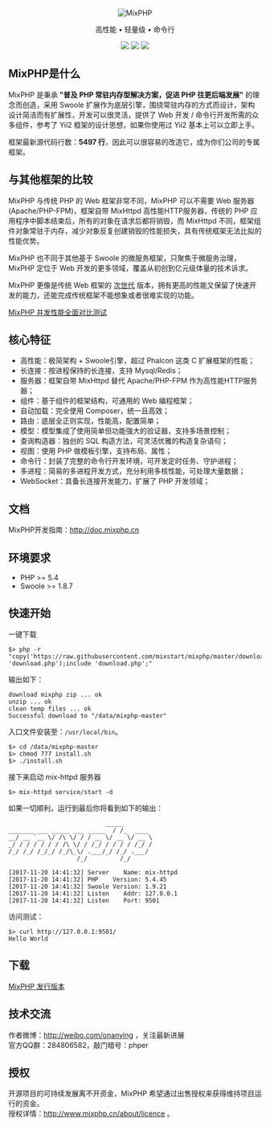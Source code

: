 <br>

<p align="center">
<img src="https://box.kancloud.cn/90f9b3c1d667aefa77b09ea1b7ffb054_120x120.png" alt="MixPHP">
</p>

<p align="center">高性能 • 轻量级 • 命令行</p>

<p align="center">
<img src="https://img.shields.io/badge/downloads-3.8k-green.svg">
<img src="https://img.shields.io/badge/platform-linux%20%7C%20win%20-lightgrey.svg">
<img src="https://img.shields.io/badge/size-172%20KB-green.svg">
</p>

## MixPHP是什么

MixPHP 是秉承 **"普及 PHP 常驻内存型解决方案，促进 PHP 往更后端发展"** 的理念而创造，采用 Swoole 扩展作为底层引擎，围绕常驻内存的方式而设计，架构设计简洁而有扩展性，开发可以很灵活，提供了 Web 开发 / 命令行开发所需的众多组件，参考了 Yii2 框架的设计思想，如果你使用过 Yii2 基本上可以立即上手。

框架最新源代码行数：**5497 行**，因此可以很容易的改造它，成为你们公司的专属框架。

## 与其他框架的比较

MixPHP 与传统 PHP 的 Web 框架非常不同，MixPHP 可以不需要 Web 服务器(Apache/PHP-FPM)，框架自带 MixHttpd 高性能HTTP服务器，传统的 PHP 应用程序中脚本结束后，所有的对象在请求后都将销毁，而 MixHttpd 不同，框架组件对象常驻于内存，减少对象反复创建销毁的性能损失，具有传统框架无法比拟的性能优势。

MixPHP 也不同于其他基于 Swoole 的微服务框架，只聚焦于微服务治理，MixPHP 定位于 Web 开发的更多领域，覆盖从初创到亿元级体量的技术诉求。

MixPHP 更像是传统 Web 框架的 [次世代](https://baike.baidu.com/item/%E6%AC%A1%E4%B8%96%E4%BB%A3/536193) 版本，拥有更高的性能又保留了快速开发的能力，还能完成传统框架不能想象或者很难实现的功能。

[MixPHP 并发性能全面对比测试](http://www.jianshu.com/p/f769b6be1caf)

## 核心特征

* 高性能：极简架构 + Swoole引擎，超过 Phalcon 这类 C 扩展框架的性能；
* 长连接：按进程保持的长连接，支持 Mysql/Redis；
* 服务器：框架自带 MixHttpd 替代 Apache/PHP-FPM 作为高性能HTTP服务器；
* 组件：基于组件的框架结构，可通用的 Web 编程框架；
* 自动加载：完全使用 Composer，统一且高效；
* 路由：底层全正则实现，性能高，配置简单；
* 模型：模型集成了使用简单但功能强大的验证器，支持多场景控制；
* 查询构造器：独创的 SQL 构造方法，可灵活优雅的构造复杂语句；
* 视图：使用 PHP 做模板引擎，支持布局、属性；
* 命令行：封装了完整的命令行开发环境，可开发定时任务、守护进程；
* 多进程：简易的多进程开发方式，充分利用多核性能，可处理大量数据；
* WebSocket：具备长连接开发能力，扩展了 PHP 开发领域；

## 文档

MixPHP开发指南：http://doc.mixphp.cn

## 环境要求

* PHP >= 5.4
* Swoole >= 1.8.7

## 快速开始

一键下载

```
$> php -r "copy('https://raw.githubusercontent.com/mixstart/mixphp/master/download.php', 'download.php');include 'download.php';"
```

输出如下：

```
download mixphp zip ... ok
unzip ... ok
clean temp files ... ok
Successful download to "/data/mixphp-master"
```

入口文件安装至：`/usr/local/bin`。

```
$> cd /data/mixphp-master
$> chmod 777 install.sh
$> ./install.sh
```

接下来启动 mix-httpd 服务器

```
$> mix-httpd service/start -d
```

如果一切顺利，运行到最后你将看到如下的输出：

```
                           _____
_______ ___ _____ ___ _____  / /_  ____
__/ __ `__ \/ /\ \/ / / __ \/ __ \/ __ \
_/ / / / / / / /\ \/ / /_/ / / / / /_/ /
/_/ /_/ /_/_/ /_/\_\/ .___/_/ /_/ .___/
                   /_/         /_/

[2017-11-20 14:41:32] Server    Name: mix-httpd
[2017-11-20 14:41:32] PHP    Version: 5.4.45
[2017-11-20 14:41:32] Swoole Version: 1.9.21
[2017-11-20 14:41:32] Listen    Addr: 127.0.0.1
[2017-11-20 14:41:32] Listen    Port: 9501
```

访问测试：

```
$> curl http://127.0.0.1:9501/
Hello World
```

## 下载

[MixPHP 发行版本](https://github.com/mixstart/mixphp/releases)

## 技术交流

作者微博：http://weibo.com/onanying ，关注最新进展     
官方QQ群：284806582，敲门暗号：phper

## 授权

开源项目的可持续发展离不开资金，MixPHP 希望通过出售授权来获得维持项目运行的资金。      
授权详情：http://www.mixphp.cn/about/licence 。
